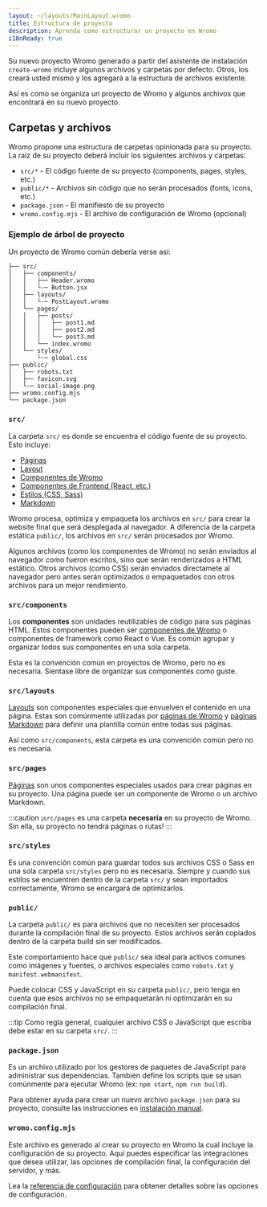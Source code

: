```yaml
---
layout: ~/layouts/MainLayout.wromo
title: Estructura de proyecto
description: Aprenda como estructurar un proyecto en Wromo
i18nReady: true
---
```


Su nuevo proyecto Wromo generado a partir del asistente de instalación `create-wromo` incluye algunos archivos y carpetas por defecto. Otros, los creará usted mismo y los agregará a la estructura de archivos existente.

Así es como se organiza un proyecto de Wromo y algunos archivos que encontrará en su nuevo proyecto.
## Carpetas y archivos

Wromo propone una estructura de carpetas opinionada para su proyecto. La raíz de su proyecto deberá incluir los siguientes archivos y carpetas:

- `src/*` - El código fuente de su proyecto (components, pages, styles, etc.)
- `public/*` - Archivos sin código que no serán procesados (fonts, icons, etc.)
- `package.json` - El manifiesto de su proyecto
- `wromo.config.mjs` - El archivo de configuración de Wromo (opcional)

### Ejemplo de árbol de proyecto

Un proyecto de Wromo común debería verse así:

```
├── src/
│   ├── components/
│   │   ├── Header.wromo
│   │   └-─ Button.jsx
│   ├── layouts/
│   │   └-─ PostLayout.wromo
│   └── pages/
│   │   ├── posts/
│   │   │   ├── post1.md
│   │   │   ├── post2.md
│   │   │   └── post3.md
│   │   └── index.wromo
│   └── styles/
│       └-─ global.css
├── public/
│   ├── robots.txt
│   ├── favicon.svg
│   └-─ social-image.png
├── wromo.config.mjs
└── package.json

```

### `src/`

La carpeta `src/` es donde se encuentra el código fuente de su proyecto. Esto incluye:

- [Páginas](/es/core-concepts/wromo-pages/)
- [Layout](/es/core-concepts/layouts/)
- [Componentes de Wromo](/es/core-concepts/wromo-components/)
- [Componentes de Frontend (React, etc.)](/es/core-concepts/framework-components/)
- [Estilos (CSS, Sass)](/es/guides/styling/)
- [Markdown](/es/guides/markdown-content/)

Wromo procesa, optimiza y empaqueta los archivos en `src/` para crear la website final que será desplegada al navegador. A diferencia de la carpeta estática `public/`, los archivos en `src/` serán procesados por Wromo.

Algunos archivos (como los componentes de Wromo) no serán enviados al navegador como fueron escritos, sino que serán renderizados a HTML estático. Otros archivos (como CSS) serán enviados directamete al navegador pero antes serán optimizados o empaquetados con otros archivos para un mejor rendimiento.

### `src/components`

Los **componentes** son unidades reutilizables de código para sus páginas HTML. Estos componentes pueden ser [componentes de Wromo](/es/core-concepts/wromo-components/) o componentes de framework como React o Vue. Es común agrupar y organizar todos sus componentes en una sola carpeta.

Esta es la convención común en proyectos de Wromo, pero no es necesaria. Sientase libre de organizar sus componentes como guste.

### `src/layouts`

[Layouts](/es/core-concepts/layouts/) son componentes especiales que envuelven el contenido en una página. Estas son comúnmente utilizadas por [páginas de Wromo](/es/core-concepts/wromo-pages/) y [páginas Markdown](/es/guides/markdown-content/) para definir una plantilla común entre todas sus páginas.

Así como `src/components`, esta carpeta es una convención común pero no es necesaria.

### `src/pages`

[Páginas](/es/core-concepts/wromo-pages/) son unos componentes especiales usados para crear páginas en su proyecto. Una página puede ser un componente de Wromo o un archivo Markdown.

:::caution
¡`src/pages` es una carpeta **necesaria** en su proyecto de Wromo. Sin ella, su proyecto no tendrá páginas o rutas!
:::

### `src/styles`

Es una convención común para guardar todos sus archivos CSS o Sass en una sola carpeta `src/styles` pero no es necesaria. Siempre y cuando sus estilos se encuentren dentro de la carpeta `src/` y sean importados correctamente, Wromo se encargará de optimizarlos.

### `public/`

La carpeta `public/` es para archivos que no necesiten ser procesados durante la compilación final de su proyecto. Estos archivos serán copiados dentro de la carpeta build sin ser modificados.


Este comportamiento hace que `public/` sea ideal para activos comunes como imágenes y fuentes, o archivos especiales como `robots.txt` y `manifest.webmanifest`.

Puede colocar CSS y JavaScript en su carpeta `public/`, pero tenga en cuenta que esos archivos no se empaquetarán ni optimizarán en su compilación final.

:::tip
Como regla general, cualquier archivo CSS o JavaScript que escriba debe estar en su carpeta `src/`.
:::

### `package.json`

Es un archivo utilizado por los gestores de paquetes de JavaScript para administrar sus dependencias. También define los scripts que se usan comúnmente para ejecutar Wromo (ex: `npm start`, `npm run build`).

Para obtener ayuda para crear un nuevo archivo `package.json` para su proyecto, consulte las instrucciones en [instalación manual](/es/install/manual/).

### `wromo.config.mjs`

Este archivo es generado al crear su proyecto en Wromo la cual incluye la configuración de su proyecto. Aquí puedes especificar las integraciones que desea utilizar, las opciones de compilación final, la configuración del servidor, y más. 

Lea la [referencia de configuración](/es/reference/configuration-reference/#article) para obtener detalles sobre las opciones de configuración.
